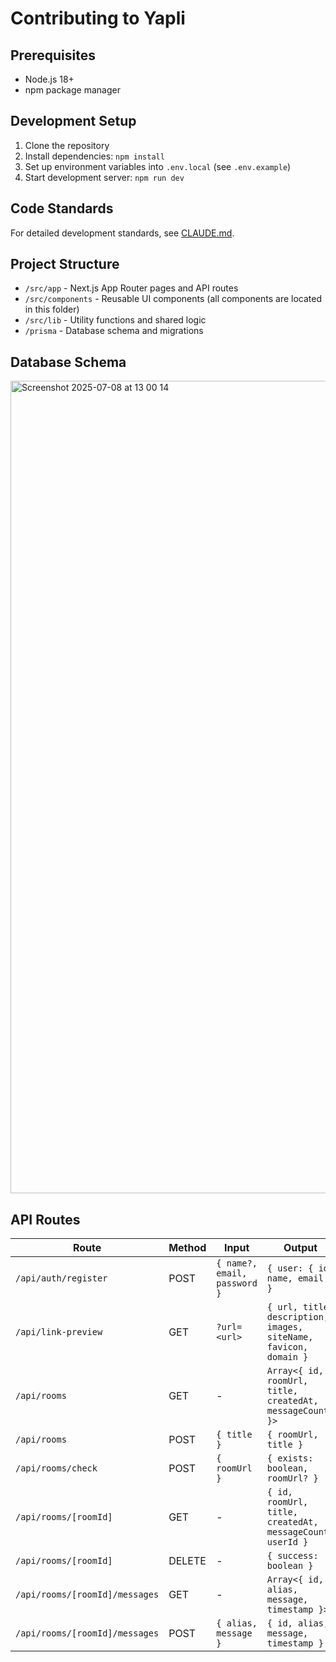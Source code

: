 # Contributing to Yapli

## Prerequisites

- Node.js 18+
- npm package manager

## Development Setup

1. Clone the repository
2. Install dependencies: `npm install`
3. Set up environment variables into `.env.local` (see `.env.example`)
4. Start development server: `npm run dev`

## Code Standards

For detailed development standards, see [CLAUDE.md](CLAUDE.md).

## Project Structure

- `/src/app` - Next.js App Router pages and API routes
- `/src/components` - Reusable UI components (all components are located in this folder)
- `/src/lib` - Utility functions and shared logic
- `/prisma` - Database schema and migrations

## Database Schema

<img width="1300" alt="Screenshot 2025-07-08 at 13 00 14" src="https://github.com/user-attachments/assets/b1b6b31c-b619-489c-8488-b1ea42cd5e80" />

## API Routes

| Route                          | Method | Input                        | Output                                                           |
| ------------------------------ | ------ | ---------------------------- | ---------------------------------------------------------------- |
| `/api/auth/register`           | POST   | `{ name?, email, password }` | `{ user: { id, name, email } }`                                  |
| `/api/link-preview`            | GET    | `?url=<url>`                 | `{ url, title, description, images, siteName, favicon, domain }` |
| `/api/rooms`                   | GET    | -                            | `Array<{ id, roomUrl, title, createdAt, messageCount }>`         |
| `/api/rooms`                   | POST   | `{ title }`                  | `{ roomUrl, title }`                                             |
| `/api/rooms/check`             | POST   | `{ roomUrl }`                | `{ exists: boolean, roomUrl? }`                                  |
| `/api/rooms/[roomId]`          | GET    | -                            | `{ id, roomUrl, title, createdAt, messageCount, userId }`        |
| `/api/rooms/[roomId]`          | DELETE | -                            | `{ success: boolean }`                                           |
| `/api/rooms/[roomId]/messages` | GET    | -                            | `Array<{ id, alias, message, timestamp }>`                       |
| `/api/rooms/[roomId]/messages` | POST   | `{ alias, message }`         | `{ id, alias, message, timestamp }`                              |
